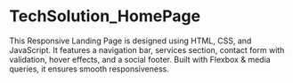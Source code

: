# TechSolution_HomePage
This Responsive Landing Page is designed using HTML, CSS, and JavaScript. It features a navigation bar, services section, contact form with validation, hover effects, and a social footer. Built with Flexbox &amp; media queries, it ensures smooth responsiveness. 
